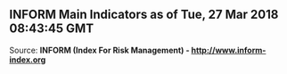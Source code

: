 ## INFORM Main Indicators as of Tue, 27 Mar 2018 08:43:45 GMT

Source: **INFORM (Index For Risk Management) - http://www.inform-index.org**